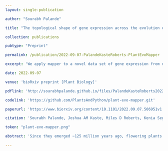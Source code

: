 ```yaml
---
layout: single-publication

author: "Sourabh Palande"

title: "The topological shape of gene expression across the evolution of flowering plants"

collection: publications

pubtype: "Preprint"

permalink: /publication/2022-09-07-PalandeKasteRoberts-PlantEvoMapper

excerpt: 'We apply mapper to a novel data set of gene expression from diverse species spanning the evolution of flowering plants.'

date: 2022-09-07

venue: 'bioRxiv preprint [Plant Biology]'

pdflink: 'http://sourabhpalande.github.io/files/PalandeKasteRoberts2022-PlantEvoMapper.pdf'

codelink: 'https://github.com/PlantsAndPython/plant-evo-mapper.git'

paperurl: 'https://www.biorxiv.org/content/10.1101/2022.09.07.506951v1.full'

citation: 'Sourabh Palande, Joshua AM Kaste, Miles D Roberts, Kenia Segura Aba, Carly Claucherty, Jamell Dacon, Rei Doko, Thilani B Jayakody, Hannah R Jeffery, Nathan Kelly, Andriana Manousidaki, Hannah M Parks, Emily M Roggenkamp, Ally M Schumacher, Jiaxin Yang, Sarah Percival, Jeremy Pardo, Aman Y Husbands, Arjun Krishnan, Beronda L Montgomery, Elizabeth Munch, Addie M Thompson, Alejandra Rougon-Cardoso, Daniel H Chitwood, Robert VanBuren. "The topological shape of gene expression across the evolution of flowering plants." <i>bioRxiv preprint bioRxiv:10.1101/2022.09.07.506951</i>(2022).'

token: "plant-evo-mapper.png"

abstract: 'Since they emerged ~125 million years ago, flowering plants have evolved to dominate the terrestrial landscape and survive in the most inhospitable environments on earth. At their core, these adaptations have been shaped by changes in numerous, interconnected pathways and genes that collectively give rise to emergent biological phenomena. Linking gene expression to morphological outcomes remains a grand challenge in biology, and new approaches are needed to begin to address this gap. Here, we implemented topological data analysis (TDA) to summarize the high dimensionality and noisiness of gene expression data using lens functions that delineate plant tissue and stress responses. Using this framework, we created a topological representation of the shape of gene expression across plant evolution, development, and environment for the phylogenetically diverse flowering plants. The TDA-based Mapper graphs form a well-defined gradient of tissues from leaves to seeds, or from healthy to stressed samples, depending on the lens function. This suggests there are distinct and conserved expression patterns across angiosperms that delineate different tissue types or responses to biotic and abiotic stresses. Genes that correlate with the tissue lens function are enriched in central processes such as photosynthetic, growth and development, housekeeping, or stress responses. Together, our results highlight the power of TDA for analyzing complex biological data and reveal a core expression backbone that defines plant form and function.'

---
```

